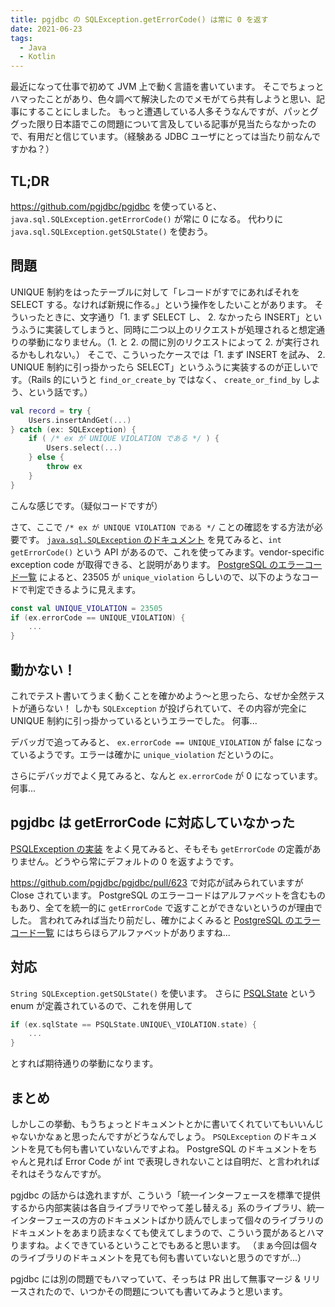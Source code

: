 ```yaml
---
title: pgjdbc の SQLException.getErrorCode() は常に 0 を返す
date: 2021-06-23
tags:
  - Java
  - Kotlin
---
```


最近になって仕事で初めて JVM 上で動く言語を書いています。
そこでちょっとハマったことがあり、色々調べて解決したのでメモがてら共有しようと思い、記事にすることにしました。
もっと遭遇している人多そうなんですが、パッとググった限り日本語でこの問題について言及している記事が見当たらなかったので、有用だと信じています。（経験ある JDBC ユーザにとっては当たり前なんですかね？）

## TL;DR

https://github.com/pgjdbc/pgjdbc を使っていると、 `java.sql.SQLException.getErrorCode()` が常に 0 になる。
代わりに `java.sql.SQLException.getSQLState()` を使おう。

## 問題

UNIQUE 制約をはったテーブルに対して「レコードがすでにあればそれを SELECT する。なければ新規に作る。」という操作をしたいことがあります。
そういったときに、文字通り「1. まず SELECT し、 2. なかったら INSERT」というふうに実装してしまうと、同時に二つ以上のリクエストが処理されると想定通りの挙動になりません。（1. と 2. の間に別のリクエストによって 2. が実行されるかもしれない。）
そこで、こういったケースでは「1. まず INSERT を試み、 2. UNIQUE 制約に引っ掛かったら SELECT」というふうに実装するのが正しいです。（Rails 的にいうと `find_or_create_by` ではなく、 `create_or_find_by` しよう、という話です。）

```kotlin
val record = try {
    Users.insertAndGet(...)
} catch (ex: SQLException) {
    if ( /* ex が UNIQUE VIOLATION である */ ) {
	    Users.select(...)
	} else {
	    throw ex
	}
}
```

こんな感じです。（疑似コードですが）

さて、ここで `/* ex が UNIQUE VIOLATION である */` ことの確認をする方法が必要です。
[`java.sql.SQLException` のドキュメント](https://docs.oracle.com/en/java/javase/13/docs/api/java.sql/java/sql/SQLException.html) を見てみると、`int getErrorCode()` という API があるので、これを使ってみます。vendor-specific exception code が取得できる、と説明があります。
[PostgreSQL のエラーコード一覧](https://www.postgresql.org/docs/13/errcodes-appendix.html) によると、23505 が `unique_violation` らしいので、以下のようなコードで判定できるように見えます。

```kotlin
const val UNIQUE_VIOLATION = 23505
if (ex.errorCode == UNIQUE_VIOLATION) {
    ...
}
```

## 動かない！

これでテスト書いてうまく動くことを確かめよう〜と思ったら、なぜか全然テストが通らない！
しかも `SQLException` が投げられていて、その内容が完全に UNIQUE 制約に引っ掛かっているというエラーでした。
何事...

デバッガで追ってみると、 `ex.errorCode == UNIQUE_VIOLATION` が false になっているようです。エラーは確かに `unique_violation` だというのに。

さらにデバッガでよく見てみると、なんと `ex.errorCode` が 0 になっています。
何事...

## pgjdbc は getErrorCode に対応していなかった

[PSQLException の実装](https://github.com/pgjdbc/pgjdbc/blob/master/pgjdbc/src/main/java/org/postgresql/util/PSQLException.java) をよく見てみると、そもそも `getErrorCode` の定義がありません。どうやら常にデフォルトの 0 を返すようです。

https://github.com/pgjdbc/pgjdbc/pull/623 で対応が試みられていますが Close されています。
PostgreSQL のエラーコードはアルファベットを含むものもあり、全てを統一的に `getErrorCode` で返すことができないというのが理由でした。
言われてみれば当たり前だし、確かによくみると [PostgreSQL のエラーコード一覧](https://www.postgresql.org/docs/13/errcodes-appendix.html) にはちらほらアルファベットがありますね...

## 対応

`String SQLException.getSQLState()` を使います。
さらに [PSQLState](https://github.com/pgjdbc/pgjdbc/blob/master/pgjdbc/src/main/java/org/postgresql/util/PSQLState.java) という enum が定義されているので、これを併用して

```kotlin
if (ex.sqlState == PSQLState.UNIQUE\_VIOLATION.state) {
    ...
}
```

とすれば期待通りの挙動になります。

## まとめ

しかしこの挙動、もうちょっとドキュメントとかに書いてくれていてもいいんじゃないかなぁと思ったんですがどうなんでしょう。
`PSQLException` のドキュメントを見ても何も書いていないんですよね。
PostgreSQL のドキュメントをちゃんと見れば Error Code が int で表現しきれないことは自明だ、と言われればそれはそうなんですが。

pgjdbc の話からは逸れますが、こういう「統一インターフェースを標準で提供するから内部実装は各自ライブラリでやって差し替える」系のライブラリ、統一インターフェースの方のドキュメントばかり読んでしまって個々のライブラリのドキュメントをあまり読まなくても使えてしまうので、こういう罠があるとハマりますね。よくできているということでもあると思います。
（まぁ今回は個々のライブラリのドキュメントを見ても何も書いていないと思うのですが...）

pgjdbc には別の問題でもハマっていて、そっちは PR 出して無事マージ & リリースされたので、いつかその問題についても書いてみようと思います。
